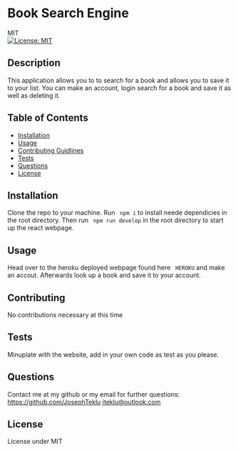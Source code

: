 # Book Search Engine
  MIT<br>[![License: MIT](https://img.shields.io/badge/License-MIT-yellow.svg)](https://opensource.org/licenses/MIT)
## Description 
  This application allows you to to search for a book and allows you to save it to your list. You can make an account, login search for a book and save it as well as deleting it.
## Table of Contents
  - [Installation](#installation)
 - [Usage](#usage) 
 - [Contributing Guidlines](#contributing) 
 - [Tests](#tests) 
 - [Questions](#questions) 
 - [License](#license)
## Installation 
  Clone the repo to your machine. Run ``` npm i``` to install neede dependicies in the root directory. Then run ``` npm run develop``` in the root directory to start up the react webpage. 
## Usage 
  Head over to the heroku deployed webpage found here ``` HEROKU``` and make an accout. Afterwards look up a book and save it to your account.
## Contributing 
  No contributions necessary at this time
## Tests 
  Minuplate with the website, add in your own code as test as you please.
## Questions
  Contact me at my github or my email for further questions: https://github.com/JosephTeklu jteklu@outlook.com
## License
   License under MIT
  